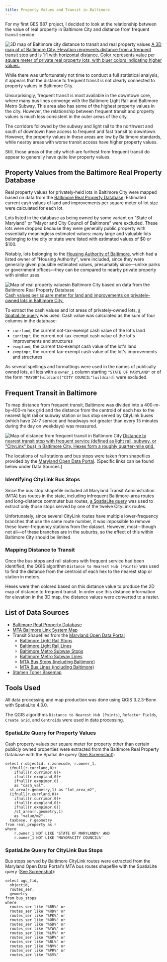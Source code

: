 ```yaml
---
title: Property Values and Transit in Baltimore
---
```


For my first GES 687 project, I decided to look at the relationship between the value of real property in Baltimore City and distance from frequent transit service.

![3D map of Baltimore city distance to transit and real property values](3D-Map.png)
[A 3D map of of Baltimore City.  Elevation represents distance from a frequent transit stop and is 1:1 with horizontal distance.  Color represents value per square meter of private real property lots, with bluer colors indicating higher values.](3D-Map.png)

While there was unfortunately not time to conduct a full statistical analysis, it appears that the distance to frequent transit is not clearly connected to property values in Baltimore City.

Unsurprisingly, frequent transit is most available in the downtown core, where many bus lines converge with the Baltimore Light Rail and Baltimore Metro Subway.  This area also has some of the highest property values in the city.  However, the relationship between frequent transit and property values is much less consistent in the outer areas of the city.

The corridors followed by the subway and light rail to the northwest and south of downtown have access to frequent and fast transit to downtown.  However, the property values in these areas are low by Baltimore standards, while nearby areas with worse transit access have higher property values.

Still, those areas of the city which are furthest from frequent transit do appear to generally have quite low property values.

## Property Values from the Baltimore Real Property Database

Real property values for privately-held lots in Baltimore City were mapped based on data from the [Baltimore Real Property Database](http://gis-baltimore.opendata.arcgis.com/datasets/real-property).  Estimated current cash values of land and improvements per square meter of lot size were calculated for each lot.

Lots listed in the database as being owned by some variant on "State of Maryland" or "Mayor and City Council of Baltimore" were excluded.  These lots were dropped because they were generally public property with essentially meaningless estimated values: many large and valuable lots belonging to the city or state were listed with estimated values of $0 or $100.

Notably, lots belonging to the [Housing Authority of Baltimore](http://www.baltimorehousing.org/), which had a listed owner of "Housing Authority", were included, since they were generally given plausible estimated values, presumably since—unlike parks or government offices—they can be compared to nearby private property with similar uses.

![Map of real property valuesin Baltimore City based on data from the Baltimore Real Property Database](PropertyValues.png)
[Cash values per square meter for land and improvements on privately-owned lots in Baltimore City.](PropertyValues.pdf)

To extract the cash values and lot areas of privately-owned lots, [a SpatiaLite query](PropertyValueQuery.PNG) was used.  Cash value was calculated as the sum of four columns in the database:
+ `currland`, the current not-tax-exempt cash value of the lot's land
+ `currimpr`, the current not-tax-exempt cash value of the lot's improvements and structures
+ `exmpland`, the current tax-exempt cash value of the lot's land
+ `exmpimpr`, the current tax-exempt cash value of the lot's improvements and structures

As several spellings and formattings were used in the names of publically owned lots, all lots with a `owner_1` column starting `"STATE OF MARYLAND"` or of the form `"MAYOR"[wildcard]"CITY COUNCIL"[wildcard]` were excluded.

## Frequent Transit in Baltimore

To map distance from frequent transit, Baltimore was divided into a 400-m-by-400-m hex grid and the distance from the centroid of each hex to the nearest light rail or subway station or bus stop served by CityLink buses (which have 24-7 service and headways not greater than every 15 minutes during the day on weekdays) was measured.

![Map of distance from frequent transit in Baltimore City](DistanceToTransit.png)
[Distance to nearest transit stop with frequent service (defined as light rail, subway, or "CityLink" bus) in Baltimore City.  Hexes form a roughly quarter-mile grid.](DistanceToTransit.pdf)

The locations of rail stations and bus stops were taken from shapefiles provided by the [Maryland Open Data Portal](https://data.maryland.gov).  (Specific links can be found below under Data Sources.)

### Identifying CityLink Bus Stops

Since the bus stop shapefile included all Maryland Transit Administration (MTA) bus routes in the state, including infrequent Baltimore-area routes and long-distance commuter bus routes, [a SpatiaLite query](CityLinkQuery) was used to extract only those stops served by one of the twelve CityLink routes.

Unfortunately, since several CityLink routes have multiple lower-frequency branches that use the same route number, it was impossible to remove these lower-frequency stations from the dataset.  However, most—though not all—of these branches are in the suburbs, so the effect of this within Baltimore City should be limited.

### Mapping Distance to Transit

Once the bus stops and rail stations with frequent service had been identified, the QGIS algorithm `Distance to Nearest Hub (Points)` was used to find the distance from the centroid of each hex to the nearest stop or station in meters.

Hexes were then colored based on this distance value to produce the 2D map of distance to frequent transit.  In order use this distance information for elevation in the 3D map, the distance values were converted to a raster.

## List of Data Sources

+ [Baltimore Real Property Database](http://gis-baltimore.opendata.arcgis.com/datasets/real-property)
+ [MTA Balimore Link System Map](http://www.baltimorelink.com/images/maps/system_map/BaltimoreLink%20System%20Map.pdf)
+ Transit Shapefiles from the [Maryland Open Data Portal](https://data.maryland.gov)
    + [Baltimore Light Rail Stops](https://data.maryland.gov/Transportation/MD-iMAP-Maryland-Transit-Light-Rail-Stops/hy7n-2p4b)
    + [Baltimore Light Rail Lines](https://data.maryland.gov/Transportation/MD-iMAP-Maryland-Transit-Light-Rail-Lines/c2sx-usxs)
    + [Baltimore Metro Subway Stops](https://data.maryland.gov/Transportation/MD-iMAP-Maryland-Transit-Baltimore-Metro-Subway-St/958k-rqgi)
    + [Baltimore Metro Subway Lines](https://data.maryland.gov/Transportation/MD-iMAP-Maryland-Transit-Baltimore-Metro-Subway-Li/ykwh-r4a8)
    + [MTA Bus Stops (including Baltimore)](https://data.maryland.gov/Transportation/MD-iMAP-Maryland-Transit-MTA-Bus-Stops/j2zf-ej96)
    + [MTA Bus Lines (including Baltimore)](https://data.maryland.gov/Transportation/MD-iMAP-Maryland-Transit-MTA-Bus-Lines/xmhu-zntx)
+ [Stamen Toner Basemap](http://maps.stamen.com/toner-background/#13/39.2975/-76.6149)

## Tools Used

All data processing and map production was done using QGIS 3.2.3-Bonn with SpatiaLite 4.3.0.

The QGIS algorithms `Distance to Nearest Hub (Points)`, `Refactor Fields`, `Create Grid`, and `Centroids` were used in data processing.

### SpatiaLite Query for Property Values

Cash property values per square meter for property other than certain publicly owned properties were extracted from the Baltimore Real Property Database with the SpatiaLite query ([See Screenshot](PropertyValueQuery.PNG)):
````
select r.objectid, r.zonecode, r.owner_1,
  ifnull(r.currland,0)+
    ifnull(r.currimpr,0)+
    ifnull(r.exmpland,0)+
    ifnull(r.exmpimpr,0)
    as "cash_val",
  st_area(r.geometry,1) as "lot_area_m2",
  (ifnull(r.currland,0)+
    ifnull(r.currimpr,0)+
    ifnull(r.exmpland,0)+
    ifnull(r.exmpimpr,0))
    /st_area(r.geometry,1)
    as "value/m2",
  taxbase, r.geometry
from real_property as r
where
	r.owner_1 NOT LIKE 'STATE OF MARYLAND%' AND
	r.owner_1 NOT LIKE 'MAYOR%CITY COUNCIL%'
````

### SpatiaLite Query for CityLink Bus Stops

Bus stops served by Baltimore CityLink routes were extracted from the Maryland Open Data Portal's MTA bus routes shapefile with the SpatiaLite query  ([See Screenshot](CityLinkQuery.PNG)):
````
select ogc_fid,
  objectid,
  routes_ser,
  geometry
from bus_stops
where
  routes_ser like '%BR%' or
  routes_ser like '%RD%' or
  routes_ser like '%PK%' or
  routes_ser like '%OR%' or
  routes_ser like '%GD%' or
  routes_ser like '%YW%' or
  routes_ser like '%LM%' or
  routes_ser like '%GR%' or
  routes_ser like '%BL%' or
  routes_ser like '%NV%' or
  routes_ser like '%PR%' or
  routes_ser like '%SV%'
````
